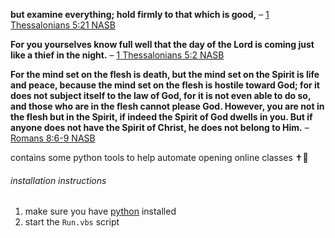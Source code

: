 **but examine everything; hold firmly to that which is good,**
– [1 Thessalonians 5:21 NASB](https://www.biblegateway.com/passage/?search=1+Thessalonians+5%3A21&version=NASB,KJV)

**For you yourselves know full well that the day of the Lord is coming just like a thief in the night.**
– [1 Thessalonians 5:2 NASB](https://www.biblegateway.com/passage/?search=1+Thessalonians+5%3A2&version=NASB,KJV)

**For the mind set on the flesh is death, but the mind set on the Spirit is life and peace, because the mind set on the flesh is hostile toward God; for it does not subject itself to the law of God, for it is not even able to do so, and those who are in the flesh cannot please God. However, you are not in the flesh but in the Spirit, if indeed the Spirit of God dwells in you. But if anyone does not have the Spirit of Christ, he does not belong to Him.**
– [Romans 8:6-9 NASB](https://www.biblegateway.com/passage/?search=Romans+8%3A6-9&version=NASB,KJV)

contains some python tools to help automate opening online classes ✝️💝

###### installation instructions
1. make sure you have [python](https://www.python.org/download/) installed
2. start the `Run.vbs` script